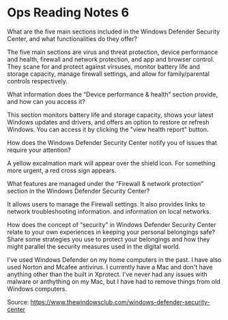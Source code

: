 # Ops Reading Notes 6

What are the five main sections included in the Windows Defender Security Center, and what functionalities do they offer?

The five main sections are virus and threat protection, device performance and health, firewall and network protection, and app and browser control. They scane for and protect against virsuses, monitor battery life and storage capacity, manage firewall settings, and allow for family/parental controls respectively.  

What information does the “Device performance & health” section provide, and how can you access it?

This section monitors battery life and storage capacity, shows your latest Windows updates and drivers, and offers an option to restore or refresh Windows.  You can access it by clicking the "view health report" button.

How does the Windows Defender Security Center notify you of issues that require your attention?

A yellow excalmation mark will appear over the shield icon. For something more urgent, a red cross sign appears.

What features are managed under the “Firewall & network protection” section in the Windows Defender Security Center?

It allows users to manage the Firewall settings. It also provides links to network troubleshooting information. and information on local networks.

How does the concept of “security” in Windows Defender Security Center relate to your own experiences in keeping your personal belongings safe? Share some strategies you use to protect your belongings and how they might parallel the security measures used in the digital world.

I've used Windows Defender on my home computers in the past. I have also used Norton and Mcafee antivirus. I currently have a Mac and don't have anything other than the built in Xprotect. I've never had any issues with malware or anthything on my Mac, but I have had to remove things from old Windows computers.

Source: https://www.thewindowsclub.com/windows-defender-security-center